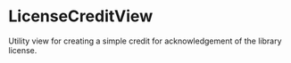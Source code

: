 LicenseCreditView
=================

Utility view for creating a simple credit for acknowledgement of the library license.

